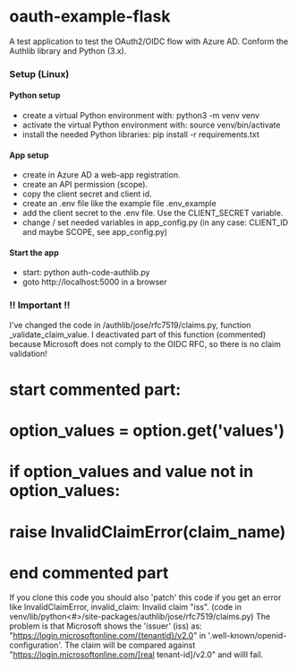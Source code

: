 # oauth-example-flask
A test application to test the OAuth2/OIDC flow with Azure AD.
Conform the Authlib library and Python (3.x).

### Setup (Linux)
#### Python setup
- create a virtual Python environment with: python3 -m venv venv
- activate the virtual Python environment with: source venv/bin/activate
- install the needed Python libraries: pip install -r requirements.txt

#### App setup
- create in Azure AD a web-app registration.
- create an API permission (scope).
- copy the client secret and client id.
- create an .env file like the example file .env_example
- add the client secret to the .env file. Use the CLIENT_SECRET variable.
- change / set needed variables in app_config.py (in any case: CLIENT_ID and maybe SCOPE, see app_config.py)

#### Start the app
- start: python auth-code-authlib.py
- goto http://localhost:5000 in a browser

### !! Important !!
I've changed the code in /authlib/jose/rfc7519/claims.py, function _validate_claim_value.
I deactivated part of this function (commented) because Microsoft does not comply to the OIDC RFC, so there is no claim validation!

# start commented part:
# option_values = option.get('values')
# if option_values and value not in option_values:
#     raise InvalidClaimError(claim_name)
# end commented part

If you clone this code you should also 'patch' this code if you get an error like InvalidClaimError, invalid_claim: Invalid claim "iss".
(code in venv/lib/python<#>/site-packages/authlib/jose/rfc7519/claims.py)
The problem is that Microsoft shows the 'issuer' (iss) as: "https://login.microsoftonline.com/{tenantid}/v2.0" in '.well-known/openid-configuration'.
The claim will be compared against "https://login.microsoftonline.com/[real tenant-id]/v2.0" and willl fail.
